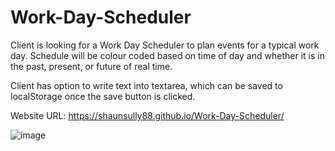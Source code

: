 # Work-Day-Scheduler

Client is looking for a Work Day Scheduler to plan events for a typical work day. Schedule will be colour coded based on time of day and whether it is in the past, present, or future of real time. 

Client has option to write text into textarea, which can be saved to localStorage once the save button is clicked. 

Website URL: https://shaunsully88.github.io/Work-Day-Scheduler/

![image](https://user-images.githubusercontent.com/98717384/160298286-e952bd4b-e411-408e-946f-5206c1d8b48b.png)
